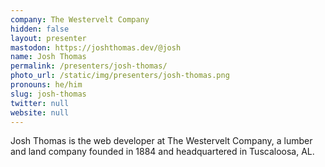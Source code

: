 ```yaml
---
company: The Westervelt Company
hidden: false
layout: presenter
mastodon: https://joshthomas.dev/@josh
name: Josh Thomas
permalink: /presenters/josh-thomas/
photo_url: /static/img/presenters/josh-thomas.png
pronouns: he/him
slug: josh-thomas
twitter: null
website: null
---
```


Josh Thomas is the web developer at The Westervelt Company, a lumber and land company founded in 1884 and headquartered in Tuscaloosa, AL.
